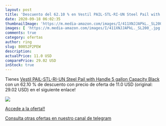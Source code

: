 ```yaml
---
layout: post
title: 'Descuento del 62.10 % en Vestil PAIL-STL-RI-UN Steel Pail with Ha'
date: 2020-09-18 06:02:35
thumbnailImage: 'https://m.media-amazon.com/images/I/411XNJJAPkL._SL200_.jpg'
images: [ 'https://m.media-amazon.com/images/I/411XNJJAPkL._SL200_.jpg' ]
comments: true
category: ofertas
author: ring
slug: B0052P2PEW
description:
actualPrice: 11.0 USD
comparePrice: 29.02 USD
inStock: true
---
```


Tienes [Vestil PAIL-STL-RI-UN Steel Pail with Handle  5 gallon Capacity  Black](https://www.amazon.com/dp/B0052P2PEW/?tag=redken08-20) con un 62.10 % de descuento con precio de oferta de 11.0 USD (original: 29.02 USD) en el siguiente enlace!

[![](https://m.media-amazon.com/images/I/411XNJJAPkL._SL200_.jpg)](https://www.amazon.com/dp/B0052P2PEW/?tag=redken08-20)

[Accede a la oferta!!](https://www.amazon.com/dp/B0052P2PEW/?tag=redken08-20)

[Consulta otras ofertas en nuestro canal de telegram](https://t.me/s/ofertas25)
